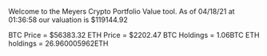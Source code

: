 Welcome to the Meyers Crypto Portfolio Value tool. 
As of 04/18/21 at 01:36:58 our valuation is $119144.92 

BTC Price = $56383.32
 ETH Price = $2202.47
BTC Holdings = 1.06BTC
 ETH holdings = 26.960005962ETH 
